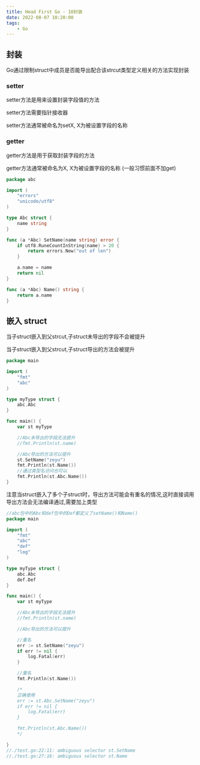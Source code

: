 ```yaml
---
title: Head First Go - 10封装
date: 2022-08-07 10:20:00
tags:
    - Go
---
```


## 封装
Go通过限制struct中成员是否能导出配合该strcut类型定义相关的方法实现封装

### setter
setter方法是用来设置封装字段值的方法

setter方法需要指针接收器

setter方法通常被命名为setX, X为被设置字段的名称

### getter
getter方法是用于获取封装字段的方法

getter方法通常被命名为X, X为被设置字段的名称 (一般习惯前面不加get)

```go
package abc

import (
	"errors"
	"unicode/utf8"
)

type Abc struct {
	name string
}

func (a *Abc) SetName(name string) error {
	if utf8.RuneCountInString(name) > 20 {
		return errors.New("out of len")
	}

	a.name = name
	return nil
}

func (a *Abc) Name() string {
	return a.name
}

```

## 嵌入 struct
当子struct嵌入到父strcut,子struct未导出的字段不会被提升

当子struct嵌入到父strcut,子struct导出的方法会被提升


```go
package main

import (
	"fmt"
	"abc"
)

type myType struct {
	abc.Abc
}

func main() {
	var st myType

	//Abc未导出的字段无法提升
	//fmt.Println(st.name) 

	//Abc导出的方法可以提升
	st.SetName("zeyu")
	fmt.Println(st.Name())
	//通过类型名访问也可以
	fmt.Println(st.Abc.Name())
}
```

注意当struct嵌入了多个子struct时，导出方法可能会有重名的情况,这时直接调用导出方法会无法编译通过,需要加上类型

```go
//abc包中的Abc和def包中的Def都定义了setName()和Name()
package main

import (
	"fmt"
	"abc"
	"def"
	"log"
)

type myType struct {
	abc.Abc
	def.Def
}

func main() {
	var st myType

	//Abc未导出的字段无法提升
	//fmt.Println(st.name) 

	//Abc导出的方法可以提升

	//重名
	err := st.SetName("zeyu")
	if err != nil {
		log.Fatal(err)
	}

	//重名
	fmt.Println(st.Name())

    /*
    正确使用
    err := st.Abc.SetName("zeyu")
	if err != nil {
		log.Fatal(err)
	}

	fmt.Println(st.Abc.Name())
    */

}
//./test.go:22:11: ambiguous selector st.SetName
//./test.go:27:16: ambiguous selector st.Name

```